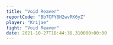 ```yaml
---
title: "Void Reaver"
reportCode: "Bb7CFY8H2wvRK6yZ"
player: "Krijae"
fight: "Void Reaver"
date: 2021-10-27T18:44:38.310000+00:00
---
```

